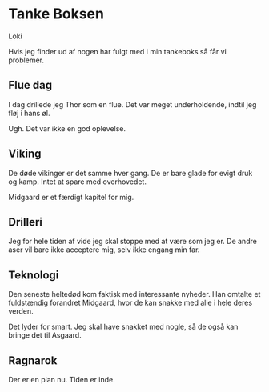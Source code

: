 # Tanke Boksen
Loki

Hvis jeg finder ud af nogen har fulgt med i min tankeboks så får vi problemer.


## Flue dag

I dag drillede jeg Thor som en flue. Det var meget underholdende, indtil jeg fløj i hans øl.

Ugh. Det var ikke en god oplevelse.


## Viking

De døde vikinger er det samme hver gang. De er bare glade for evigt druk og kamp. Intet at spare med overhovedet.

Midgaard er et færdigt kapitel for mig.


## Drilleri

Jeg for hele tiden af vide jeg skal stoppe med at være som jeg er. De andre aser vil bare ikke acceptere mig, selv ikke engang min far.


## Teknologi

Den seneste heltedød kom faktisk med interessante nyheder. Han omtalte et fuldstændig forandret Midgaard, hvor de kan snakke med alle i hele deres verden.

Det lyder for smart. Jeg skal have snakket med nogle, så de også kan bringe det til Asgaard.

## Ragnarok

Der er en plan nu. Tiden er inde.
